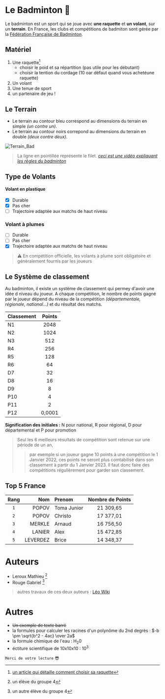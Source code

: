 # Le Badminton 🏸

Le badminton est un sport qui se joue avec **une raquette** et **un volant**, sur un **terrain**.
En France, les clubs et compétitions de badmiton sont gérée par la [Fédération Française de Badminton](https://www.ffbad.org/).


## Matériel


1. Une raquette[^1]
    - choisir le poid et sa répartition (pas utile pour les débutant)
    - choisir la tention du cordage (10 oar défaut quand vous achetéune raquette)
2. Un volant
3. Une tenue de sport
4. un partenaire de jeu !


## Le Terrain


- Le terrain au contour bleu correspond au dimensions du terrain en simple _(un contre un)_.
- Le terrain au contour noirs correpond au dimensions du terrain en double _(deux contre deux)_.

![Terrain_Bad](https://user-images.githubusercontent.com/113862047/196180723-52cdd468-1f63-4108-9d57-1593e9c51e22.jpg)
> La ligne en pointillée représente le filet.
> [*ceci est une vidéo expliquant les règles du badminton*](https://www.youtube.com/watch?v=VFEElVxJa08&ab_channel=ProfEPSK.MENET)


## Type de Volants


#### Volant en plastique

- [x] Durable 
- [x] Pas cher
- [ ] Trajectoire adaptée aux matchs de haut niveau

### Volant à plumes

- [ ] Durable 
- [ ] Pas cher
- [x] Trajectoire adaptée aux matchs de haut niveau

> ⚠️ En compétition officielle, les volants à plume sont obligatoire et génèralement fournis par les joueurs


## Le Système de classement


Au badminton, il existe un système de classement qui permey d'avoir une idée d niveau du joueur. A chaque compétition, le nombre de points gagné par le joueur dépend du niveau de la compétition _(départementale, régionale, national...)_ et du résultat des matchs.

| Classement | Points |
| ---------- |:------:| 
| N1 | 2048 | 
| N2 | 1024 |
| N3 | 512 |
| R4 | 256 |
| R5 | 128 |
| R6 | 64 |
| D7 | 32 |
| D8 | 16 |
| D9 | 8 |
| P10 | 4 |
| P11 | 2 |
| P12 | 0,0001|

**Signification des initiales :** N pour national, R pour régional, D pour départemental et P pour promotion
> Seul les 6 meilleurs résultats de compétition sont retenue sur une période de un an, 
>> par exemple si un joueur gagne 10 points à une compétition le 1 Janvier 2022, ces points ne seront plus comtabilisé dans son classement à partir du 1 Janvier 2023. Il faut donc faire des compétitions régulièrement pour garder son classement.


## Top 5 France


| Rang | Nom | Prenom | Nombre de Points |
|:----:|----:|:-------|:----------------:|
| `1` | POPOV | Toma Junior |  21 309,65 |
|`2` | POPOV | Christo | 17 377,01 |
|`3`|MERKLE|Arnaud|16 756,50|
|`4`|LANIER|Alex|15 472,85|
|`5`|LEVERDEZ|Brice|14 348,37|


# Auteurs

- Leroux Mathieu [^2]
- Rouge Gabriel [^3]
> autres travaux de ces deux auteurs : [Léo Wiki](wiki)

# Autres 


- ~~Un exemple de texte barré~~
- la formules pour calculer les racines d'un polynôme du 2nd degrès : $-b \pm \sqrt{b^2 - 4ac} \over 2a$
- la formule chimique de l'eau : H<sub>2</sub>0
- éctiture scientifique de 10x10x10 : 10<sup>3</sup>

``` Merci de votre lecture ``` 😎


[^1]: [un article qui détaille comment choisir sa raquette](https://colizey.fr/magazine/article/225-comment-choisir-sa-raquette-de-badminton)
[^2]: un élève du groupe 4
[^3]: un autre élève du groupe 4
